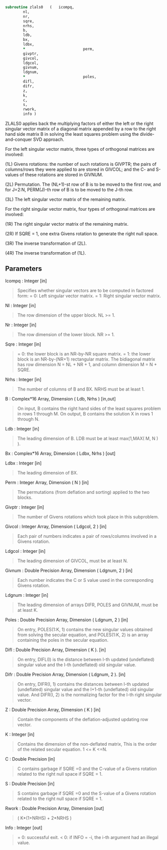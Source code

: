 ```fortran
subroutine zlals0	(	icompq,
		nl,
		nr,
		sqre,
		nrhs,
		b,
		ldb,
		bx,
		ldbx,
		*                          perm,
		givptr,
		givcol,
		ldgcol,
		givnum,
		ldgnum,
		*                          poles,
		difl,
		difr,
		z,
		k,
		c,
		s,
		rwork,
		info )
```

 ZLALS0 applies back the multiplying factors of either the left or the
 right singular vector matrix of a diagonal matrix appended by a row
 to the right hand side matrix B in solving the least squares problem
 using the divide-and-conquer SVD approach.

 For the left singular vector matrix, three types of orthogonal
 matrices are involved:

 (1L) Givens rotations: the number of such rotations is GIVPTR; the
      pairs of columns/rows they were applied to are stored in GIVCOL;
      and the C- and S-values of these rotations are stored in GIVNUM.

 (2L) Permutation. The (NL+1)-st row of B is to be moved to the first
      row, and for J=2:N, PERM(J)-th row of B is to be moved to the
      J-th row.

 (3L) The left singular vector matrix of the remaining matrix.

 For the right singular vector matrix, four types of orthogonal
 matrices are involved:

 (1R) The right singular vector matrix of the remaining matrix.

 (2R) If SQRE = 1, one extra Givens rotation to generate the right
      null space.

 (3R) The inverse transformation of (2L).

 (4R) The inverse transformation of (1L).

## Parameters
Icompq : Integer [in]
> Specifies whether singular vectors are to be computed in
> factored form:
> = 0: Left singular vector matrix.
> = 1: Right singular vector matrix.

Nl : Integer [in]
> The row dimension of the upper block. NL >= 1.

Nr : Integer [in]
> The row dimension of the lower block. NR >= 1.

Sqre : Integer [in]
> = 0: the lower block is an NR-by-NR square matrix.
> = 1: the lower block is an NR-by-(NR+1) rectangular matrix.
> The bidiagonal matrix has row dimension N = NL + NR + 1,
> and column dimension M = N + SQRE.

Nrhs : Integer [in]
> The number of columns of B and BX. NRHS must be at least 1.

B : Complex*16 Array, Dimension ( Ldb, Nrhs ) [in,out]
> On input, B contains the right hand sides of the least
> squares problem in rows 1 through M. On output, B contains
> the solution X in rows 1 through N.

Ldb : Integer [in]
> The leading dimension of B. LDB must be at least
> max(1,MAX( M, N ) ).

Bx : Complex*16 Array, Dimension ( Ldbx, Nrhs ) [out]

Ldbx : Integer [in]
> The leading dimension of BX.

Perm : Integer Array, Dimension ( N ) [in]
> The permutations (from deflation and sorting) applied
> to the two blocks.

Givptr : Integer [in]
> The number of Givens rotations which took place in this
> subproblem.

Givcol : Integer Array, Dimension ( Ldgcol, 2 ) [in]
> Each pair of numbers indicates a pair of rows/columns
> involved in a Givens rotation.

Ldgcol : Integer [in]
> The leading dimension of GIVCOL, must be at least N.

Givnum : Double Precision Array, Dimension ( Ldgnum, 2 ) [in]
> Each number indicates the C or S value used in the
> corresponding Givens rotation.

Ldgnum : Integer [in]
> The leading dimension of arrays DIFR, POLES and
> GIVNUM, must be at least K.

Poles : Double Precision Array, Dimension ( Ldgnum, 2 ) [in]
> On entry, POLES(1:K, 1) contains the new singular
> values obtained from solving the secular equation, and
> POLES(1:K, 2) is an array containing the poles in the secular
> equation.

Difl : Double Precision Array, Dimension ( K ). [in]
> On entry, DIFL(I) is the distance between I-th updated
> (undeflated) singular value and the I-th (undeflated) old
> singular value.

Difr : Double Precision Array, Dimension ( Ldgnum, 2 ). [in]
> On entry, DIFR(I, 1) contains the distances between I-th
> updated (undeflated) singular value and the I+1-th
> (undeflated) old singular value. And DIFR(I, 2) is the
> normalizing factor for the I-th right singular vector.

Z : Double Precision Array, Dimension ( K ) [in]
> Contain the components of the deflation-adjusted updating row
> vector.

K : Integer [in]
> Contains the dimension of the non-deflated matrix,
> This is the order of the related secular equation. 1 <= K <=N.

C : Double Precision [in]
> C contains garbage if SQRE =0 and the C-value of a Givens
> rotation related to the right null space if SQRE = 1.

S : Double Precision [in]
> S contains garbage if SQRE =0 and the S-value of a Givens
> rotation related to the right null space if SQRE = 1.

Rwork : Double Precision Array, Dimension [out]
> ( K*(1+NRHS) + 2*NRHS )

Info : Integer [out]
> = 0:  successful exit.
> < 0:  if INFO = -i, the i-th argument had an illegal value.

